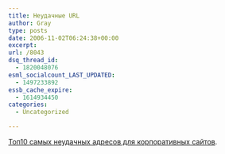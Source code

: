 ```yaml
---
title: Неудачные URL
author: Gray
type: posts
date: 2006-11-02T06:24:38+00:00
excerpt:
url: /8043
dsq_thread_id:
  - 1820048076
esml_socialcount_LAST_UPDATED:
  - 1497233892
essb_cache_expire:
  - 1614934450
categories:
  - Uncategorized

---
```








<a href="http://www.nextwebgen.com/2006/08/02/top-10-worst-company-urls/" target="_blank">Топ10 самых неудачных адресов для корпоративных сайтов</a>.
